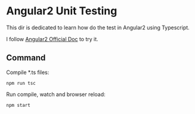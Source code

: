 # Angular2 Unit Testing
This dir is dedicated to learn how do the test in Angular2 using Typescript.

I follow [Angular2 Official Doc](https://angular.io/docs/ts/latest/guide/testing.html) to try it.

## Command

Compile *.ts files:

    npm run tsc

Run compile, watch and browser reload:

    npm start
